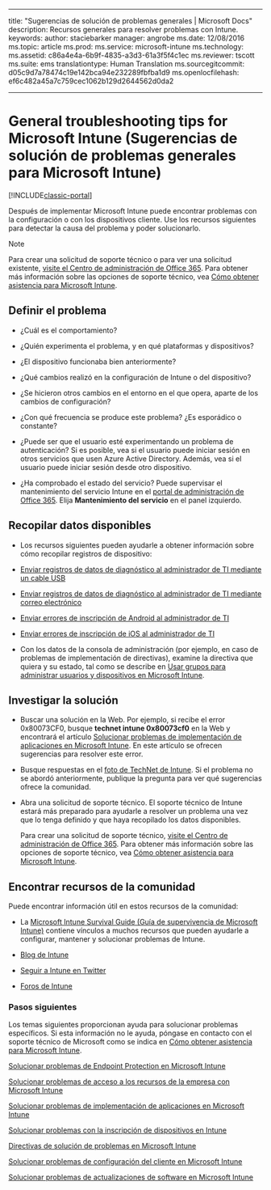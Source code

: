 
---
title: "Sugerencias de solución de problemas generales | Microsoft Docs"
description: Recursos generales para resolver problemas con Intune.
keywords: 
author: staciebarker
manager: angrobe
ms.date: 12/08/2016
ms.topic: article
ms.prod: 
ms.service: microsoft-intune
ms.technology: 
ms.assetid: c86a4e4a-6b9f-4835-a3d3-61a3f5f4c1ec
ms.reviewer: tscott
ms.suite: ems
translationtype: Human Translation
ms.sourcegitcommit: d05c9d7a78474c19e142bca94e232289fbfba1d9
ms.openlocfilehash: ef6c482a45a7c759cec1062b129d2644562d0da2


---

# <a name="general-troubleshooting-tips-for-microsoft-intune"></a>General troubleshooting tips for Microsoft Intune (Sugerencias de solución de problemas generales para Microsoft Intune)

[!INCLUDE[classic-portal](../includes/classic-portal.md)]

Después de implementar Microsoft Intune puede encontrar problemas con la configuración o con los dispositivos cliente. Use los recursos siguientes para detectar la causa del problema y poder solucionarlo.

> [!NOTE]
> Para crear una solicitud de soporte técnico o para ver una solicitud existente, [visite el Centro de administración de Office 365](https://portal.office.com/admin/default.aspx). Para obtener más información sobre las opciones de soporte técnico, vea [Cómo obtener asistencia para Microsoft Intune](how-to-get-support-for-microsoft-intune.md).

## <a name="define-the-problem"></a>Definir el problema

-   ¿Cuál es el comportamiento?

-   ¿Quién experimenta el problema, y en qué plataformas y dispositivos?

-   ¿El dispositivo funcionaba bien anteriormente?

-   ¿Qué cambios realizó en la configuración de Intune o del dispositivo?

-   ¿Se hicieron otros cambios en el entorno en el que opera, aparte de los cambios de configuración?

-   ¿Con qué frecuencia se produce este problema? ¿Es esporádico o constante?

-   ¿Puede ser que el usuario esté experimentando un problema de autenticación? Si es posible, vea si el usuario puede iniciar sesión en otros servicios que usen Azure Active Directory. Además, vea si el usuario puede iniciar sesión desde otro dispositivo.

-   ¿Ha comprobado el estado del servicio? Puede supervisar el mantenimiento del servicio Intune en el [portal de administración de Office 365](https://portal.office.com/Admin/Default.aspx). Elija **Mantenimiento del servicio** en el panel izquierdo.

## <a name="collect-available-data"></a>Recopilar datos disponibles

-   Los recursos siguientes pueden ayudarle a obtener información sobre cómo recopilar registros de dispositivo:
  - [Enviar registros de datos de diagnóstico al administrador de TI mediante un cable USB](/intune/enduser/send-diagnostic-data-logs-to-your-it-administrator-using-a-usb-cable-android)
  - [Enviar registros de datos de diagnóstico al administrador de TI mediante correo electrónico](/intune/enduser/send-diagnostic-data-logs-to-your-it-administrator-using-email-android)
  - [Enviar errores de inscripción de Android al administrador de TI](/intune/enduser/send-enrollment-errors-to-your-it-administrator-android)
  - [Enviar errores de inscripción de iOS al administrador de TI](/intune/enduser/send-errors-to-your-it-admin-ios)

-   Con los datos de la consola de administración (por ejemplo, en caso de problemas de implementación de directivas), examine la directiva que quiera y su estado, tal como se describe en [Usar grupos para administrar usuarios y dispositivos en Microsoft Intune](/intune/deploy-use/use-groups-to-manage-users-and-devices-with-microsoft-intune).

## <a name="research-the-solution"></a>Investigar la solución

-   Buscar una solución en la Web. Por ejemplo, si recibe el error 0x80073CF0, busque **technet intune 0x80073cf0** en la Web y encontrará el artículo [Solucionar problemas de implementación de aplicaciones en Microsoft Intune](troubleshoot-app-deployment-problems-in-microsoft-intune.md). En este artículo se ofrecen sugerencias para resolver este error.

-   Busque respuestas en el [foto de TechNet de Intune](https://social.technet.microsoft.com/Forums/en-US/home?forum=microsoftintuneprod).  Si el problema no se abordó anteriormente, publique la pregunta para ver qué sugerencias ofrece la comunidad.

-   Abra una solicitud de soporte técnico. El soporte técnico de Intune estará más preparado para ayudarle a resolver un problema una vez que lo tenga definido y que haya recopilado los datos disponibles.

    Para crear una solicitud de soporte técnico, [visite el Centro de administración de Office 365](https://portal.office.com/admin/default.aspx). Para obtener más información sobre las opciones de soporte técnico, vea [Cómo obtener asistencia para Microsoft Intune](how-to-get-support-for-microsoft-intune.md).

## <a name="find-community-resources"></a>Encontrar recursos de la comunidad
Puede encontrar información útil en estos recursos de la comunidad:

-   La [Microsoft Intune Survival Guide (Guía de supervivencia de Microsoft Intune)](http://social.technet.microsoft.com/wiki/contents/articles/23431.microsoft-intune-survival-guide.aspx) contiene vínculos a muchos recursos que pueden ayudarle a configurar, mantener y solucionar problemas de Intune.

-   [Blog de Intune](http://blogs.technet.com/b/windowsintune/)

-   [Seguir a Intune en Twitter](https://twitter.com/MSIntune)

-   [Foros de Intune](https://social.technet.microsoft.com/Forums/home?category=microsoftintune&filter=alltypes&sort=lastpostdesc)

### <a name="next-steps"></a>Pasos siguientes
Los temas siguientes proporcionan ayuda para solucionar problemas específicos. Si esta información no le ayuda, póngase en contacto con el soporte técnico de Microsoft como se indica en [Cómo obtener asistencia para Microsoft Intune](how-to-get-support-for-microsoft-intune.md).

[Solucionar problemas de Endpoint Protection en Microsoft Intune](troubleshoot-endpoint-protection-in-microsoft-intune.md)

[Solucionar problemas de acceso a los recursos de la empresa con Microsoft Intune](troubleshoot-company-resource-access-problems-with-microsoft-intune.md)

[Solucionar problemas de implementación de aplicaciones en Microsoft Intune](troubleshoot-app-deployment-problems-in-microsoft-intune.md)

[Solucionar problemas con la inscripción de dispositivos en Intune](troubleshoot-device-enrollment-in-intune.md)

[Directivas de solución de problemas en Microsoft Intune](troubleshoot-policies-in-microsoft-intune.md)

[Solucionar problemas de configuración del cliente en Microsoft Intune](troubleshoot-client-setup-in-microsoft-intune.md)

[Solucionar problemas de actualizaciones de software en Microsoft Intune](troubleshoot-software-updates-in-microsoft-intune.md)



<!--HONumber=Jan17_HO4-->


